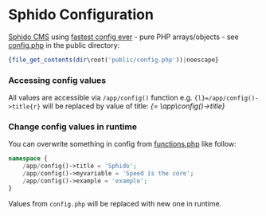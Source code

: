 <!--
id: configuration
title: How to Configure Sphido CMS
syntax:double
template: ../../layout.docs.latte
-->

# Sphido Configuration

[Sphido CMS](/) using [fastest config ever](https://github.com/sphido/config) - pure PHP arrays/objects - see [config.php](https://github.com/sphido/cms/blob/master/public/config.php) in the public directory:

```php
{file_get_contents(dir\root('public/config.php'))|noescape}
```

### Accessing config values

All values are accessible via `/app/config()` function e.g. `{l}=/app/config()->title{r}` will be replaced by value of title: _{= \app\config()->title}_

### Change config values in runtime

You can overwrite something in config from [functions.php](https://github.com/sphido/cms/blob/master/public/functions.php) like follow:

```php
namespace {
	/app/config()->title = 'Sphido';
	/app/config()->myvariable = 'Speed is the core';
	/app/config()->example = 'example';
}
```

Values from `config.php` will be replaced with new one in runtime.
